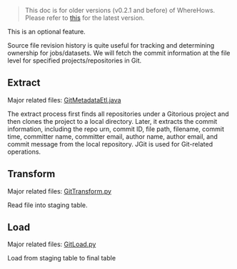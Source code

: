 > This doc is for older versions (v0.2.1 and before) of WhereHows. Please refer to [this](../wherehows-etl/README.md) for the latest version.

This is an optional feature.

Source file revision history is quite useful for tracking and determining ownership for jobs/datasets. We will fetch the commit information at the file level for specified projects/repositories in Git.

## Extract
Major related files: [GitMetadataEtl.java](../wherehows-etl/src/main/java/metadata/etl/git/GitMetadataEtl.java)

The extract process first finds all repositories under a Gitorious project and then clones the project to a local directory. Later, it extracts the commit information, including the repo urn, commit ID, file path, filename, commit time, committer name, committer email, author name, author email, and commit message from the local repository. JGit is used for Git-related operations.

## Transform
Major related files: [GitTransform.py](../wherehows-etl/src/main/resources/jython/GitTransform.py)

Read file into staging table.

## Load
Major related files: [GitLoad.py](../wherehows-etl/src/main/resources/jython/GitLoad.py)

Load from staging table to final table
